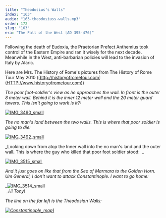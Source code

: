 ```yaml
---
title: "Theodosius's Walls"
index: "163"
audio: "163-theodosiuss-walls.mp3"
order: 172
slug: "163"
era: "The Fall of the West [AD 395-476]"
---
```


Following the death of Eudoxia, the Praetorian Prefect Anthemius took control of the Eastern Empire and ran it wisely for the next decade. Meanwhile in the West, anti-barbarian policies will lead to the invasion of Italy by Alaric.



Here are Mrs. The History of Rome's pictures from The History of Rome Tour May 2010 ([http://historyofrometour.com](HTTP://www.historyofrometour.com))

_The poor foot-soldier's view as he approaches the wall. In front is the outer 8 meter wall. Behind it is the inner 12 meter wall and the 20 meter guard towers. This isn't going to work is it?:_

[![IMG_3490_small](http://thehistoryofrome.typepad.com/.a/6a01053629a711970c01675ef2d595970b-800wi "IMG_3490_small")](http://thehistoryofrome.typepad.com/.a/6a01053629a711970c01675ef2d595970b-pi)

_The no man's land between the two walls. This is where that poor soldier is going to die:_

[![IMG_3492_small](http://thehistoryofrome.typepad.com/.a/6a01053629a711970c01675ef2d96c970b-800wi "IMG_3492_small")](http://thehistoryofrome.typepad.com/.a/6a01053629a711970c01675ef2d96c970b-pi)

_Looking down from atop the Inner wall into the no man's land and the outer wall. This is where the guy who killed that poor foot soldier stood:  _

[![IMG_3515_small](http://thehistoryofrome.typepad.com/.a/6a01053629a711970c0162fdfed4b1970d-800wi "IMG_3515_small")](http://thehistoryofrome.typepad.com/.a/6a01053629a711970c0162fdfed4b1970d-pi)

_And it just goes on like that from the Sea of Marmara to the Golden Horn. Um General, I don't want to attack Constantinople. I want to go home:_

_[![IMG_3514_small](http://thehistoryofrome.typepad.com/.a/6a01053629a711970c0162fdfed777970d-800wi "IMG_3514_small")](http://thehistoryofrome.typepad.com/.a/6a01053629a711970c0162fdfed777970d-pi)  
 __Hi Tony!_

_The line on the far left is the Theodosian Walls:_

_[![Constantinople_map1](http://thehistoryofrome.typepad.com/.a/6a01053629a711970c01675ef2fa98970b-800wi "Constantinople_map1")](http://thehistoryofrome.typepad.com/.a/6a01053629a711970c01675ef2fa98970b-pi)_
